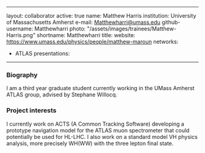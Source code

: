 ---
 layout: collaborator
 active: true
 name: Matthew Harris
 institution: University of Massachusetts Amherst
 e-mail: Matthewharri@umass.edu
 github-username: Matthewharri
 photo: "/assets/images/trainees/Matthew-Harris.png"
 shortname: Matthewharri
 title: 
 website: https://www.umass.edu/physics/people/matthew-maroun
 networks:
   - ATLAS
 presentations:
 ---

 ### Biography
 I am a third year graduate student currently working in the UMass Amherst ATLAS group, advised by Stephane Willocq. 

 ### Project interests
 I currently work on ACTS (A Common Tracking Software) developing a prototype navigation model for the ATLAS muon spectrometer that could potentially be used for HL-LHC. I also work on a standard model VH physics analysis, more precisely WH(WW) with the three lepton final state.